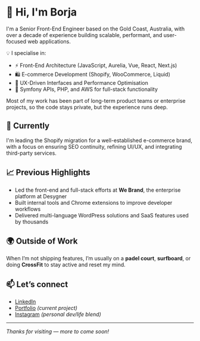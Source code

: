 # 👋 Hi, I'm Borja

I'm a Senior Front-End Engineer based on the Gold Coast, Australia, with over a decade of experience building scalable, performant, and user-focused web applications.

💡 I specialise in:

* ⚡ Front-End Architecture (JavaScript, Aurelia, Vue, React, Next.js)
* 🛍️ E-commerce Development (Shopify, WooCommerce, Liquid)
* 📐 UX-Driven Interfaces and Performance Optimisation
* 🧰 Symfony APIs, PHP, and AWS for full-stack functionality

Most of my work has been part of long-term product teams or enterprise projects, so the code stays private, but the experience runs deep.

## 🔭 Currently

I'm leading the Shopify migration for a well-established e-commerce brand, with a focus on ensuring SEO continuity, refining UI/UX, and integrating third-party services.

## 📈 Previous Highlights

* Led the front-end and full-stack efforts at **We Brand**, the enterprise platform at Desygner
* Built internal tools and Chrome extensions to improve developer workflows
* Delivered multi-language WordPress solutions and SaaS features used by thousands

## 🌍 Outside of Work

When I’m not shipping features, I’m usually on a **padel court**, **surfboard**, or doing **CrossFit** to stay active and reset my mind.

## 📫 Let’s connect

* [LinkedIn](https://linkedin.com/in/borjaherrero)
* [Portfolio](https://blackopaldirect.com/shop/) *(current project)*
* [Instagram](https://instagram.com/bordeveloper) *(personal dev/life blend)*

---

*Thanks for visiting — more to come soon!*
